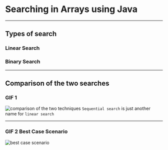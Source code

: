 # Searching in Arrays using Java

___  

## Types of search  
### Linear Search  
### Binary Search  

___  

## Comparison of the two searches

### GIF 1
![comparison of the two techniques](https://www.mathwarehouse.com/programming/images/binary-vs-linear-search/binary-and-linear-search-animations.gif)
`Sequential search` is just another name for `linear search`

___

### GIF 2 Best Case Scenario
![best case scenario](https://www.mathwarehouse.com/programming/images/binary-vs-linear-search/linear-vs-binary-search-best-case.gif)